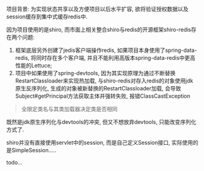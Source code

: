 项目背景: 为实现状态共享以及方便项目以后水平扩容, 欲将验证授权数据以及session缓存到集中式缓存redis中. 

因为项目使用的是shiro, 而市面上相关整合shiro与redis的开源框架shiro-redis存在两个问题:

1. 框架底层另外创建了jedis客户端操作redis, 如果项目本身使用了spring-data-redis, 将同时存在多个客户端, 并且不能利用高版本spring-data-redis中更高性能的Lettuce;
2. 项目中如果使用了spring-devtools, 因为其实现原理为通过不断替换RestartClassloader来实现热加载, 与shiro-redis对存入redis的对象使用jdk原生反序列化, 生成的对象被新替换的RestartClassloader加载, 会导致Subject#getPrincipal方法获取主体并强转失败, 报错ClassCastException

> 全限定类名与其类加载器决定类是否相同

既然是jdk原生序列化与devtools的冲突, 但又不想放弃devtools, 只能改变序列化方式了.

shiro并没有直接使用servlet中的session, 而是自己定义Session接口, 实际使用的是SimpleSession.....

todo...


